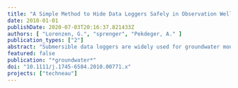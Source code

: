 ```yaml
---
title: "A Simple Method to Hide Data Loggers Safely in Observation Wells"
date: 2010-01-01
publishDate: 2020-07-03T20:16:37.821433Z
authors: [ "Lorenzen, G.", "sprenger", "Pekdeger, A." ]
publication_types: ["2"]
abstract: "Submersible data loggers are widely used for groundwater monitoring, but their application often runs the risk of hardware and data loss through vandalism or theft. During a field study in India, the authors of this article experienced that well locks attract the attention of unauthorized persons and do not provide secure protection in unattended areas. To minimize the risk of losing data loggers, a cheap and simple solution has been invented to hide the instruments and associated attachments below the ground surface, inside observation wells. It relies on attaching the logger to a length of small-diameter pipe that is submerged at the bottom of the well, instead of attaching it to the top of the well. The small-diameter pipe with the logger is connected to a small bottle containing a magnet that floats on the water surface of the well and can be recovered using another bottle also with a magnet. A logger that is concealed in this way is difficult to detect and access without knowledge of the method and adequate removal tools. The system was tested and successfully applied for monitoring shallow"
featured: false
publication: "*groundwater*"
doi: "10.1111/j.1745-6584.2010.00771.x"
projects: ["techneau"]
---
```


